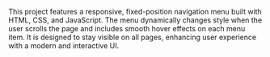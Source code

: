 This project features a responsive, fixed-position navigation menu built with HTML, CSS, and JavaScript. The menu dynamically changes style when the user scrolls the page and includes smooth hover effects on each menu item. It is designed to stay visible on all pages, enhancing user experience with a modern and interactive UI.
